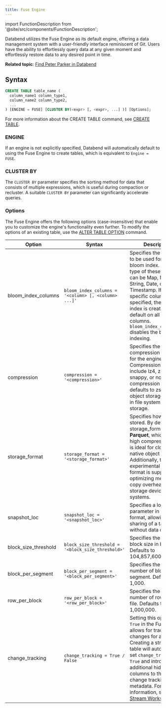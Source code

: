 ```yaml
---
title: Fuse Engine
---
```

import FunctionDescription from '@site/src/components/FunctionDescription';

<FunctionDescription description="Introduced or updated: v1.2.223"/>

Databend utilizes the Fuse Engine as its default engine, offering a data management system with a user-friendly interface reminiscent of Git. Users have the ability to effortlessly query data at any given moment and effortlessly restore data to any desired point in time.

**Related topic**: [Find Peter Parker in Databend](https://www.databend.com/blog/time-travel)

## Syntax

```sql
CREATE TABLE table_name (
  column_name1 column_type1,
  column_name2 column_type2,
  ...
) [ENGINE = FUSE] [CLUSTER BY(<expr> [, <expr>, ...] )] [Options];
```

For more information about the CREATE TABLE command, see [CREATE TABLE](../../10-sql-commands/00-ddl/01-table/10-ddl-create-table.md).

### ENGINE

If an engine is not explicitly specified, Databend will automatically default to using the Fuse Engine to create tables, which is equivalent to `Engine = FUSE`.

### CLUSTER BY

The `CLUSTER BY` parameter specifies the sorting method for data that consists of multiple expressions, which is useful during compaction or recluster. A suitable `CLUSTER BY` parameter can significantly accelerate queries.

### Options

The Fuse Engine offers the following options (case-insensitive) that enable you to customize the engine's functionality even further. To modify the options of an existing table, use the [ALTER TABLE OPTION](../../10-sql-commands/00-ddl/01-table/90-alter-table-option.md) command.

| Option               	| Syntax                                              	| Description                                                                                                                                                                                                                                                                                           	|
|----------------------	|-----------------------------------------------------	|-------------------------------------------------------------------------------------------------------------------------------------------------------------------------------------------------------------------------------------------------------------------------------------------------------	|
| bloom_index_columns  	| `bloom_index_columns = '<column> [, <column> ...]'` 	| Specifies the columns to be used for the bloom index. The data type of these columns can be Map, Number, String, Date, or Timestamp. If no specific columns are specified, the bloom index is created by default on all supported columns. `bloom_index_columns=''` disables the bloom indexing.                                                            	|
| compression          	| `compression = '<compression>'`                     	| Specifies the compression method for the engine. Compression options include lz4, zstd, snappy, or none. The compression method defaults to zstd in object storage and lz4 in file system (fs) storage.                                                                                               	|
| storage_format       	| `storage_format = '<storage_format>'`               	| Specifies how data is stored. By default, the storage_format is set to **Parquet**, which offers high compression and is ideal for cloud-native object storage. Additionally, the experimental **Native** format is supported, optimizing memory copy overhead for storage devices like file systems. 	|
| snapshot_loc         	| `snapshot_loc = '<snapshot_loc>'`                   	| Specifies a location parameter in string format, allowing easy sharing of a table without data copy.                                                                                                                                                                                                  	|
| block_size_threshold 	| `block_size_threshold = '<block_size_threshold>'`   	| Specifies the maximum block size in bytes. Defaults to 104,857,600 bytes.                                                                                                                                                                                                                                                     	|
| block_per_segment    	| `block_per_segment = '<block_per_segment>'`         	| Specifies the maximum number of blocks in a segment. Defaults to 1,000.                                                                                                                                                                                                                               	|
| row_per_block        	| `row_per_block = '<row_per_block>'`                 	| Specifies the maximum number of rows in a file. Defaults to 1,000,000.                                                                                                                                                                                                                                   	|
| change_tracking       | `change_tracking = True / False`                      | Setting this option to `True` in the Fuse Engine allows for tracking changes for a table.<br/>Creating a stream for a table will automatically set `change_tracking` to `True` and introduce additional hidden columns to the table as change tracking metadata. For more information, see [How Stream Works](../../10-sql-commands/00-ddl/04-stream/index.md#how-stream-works).|
